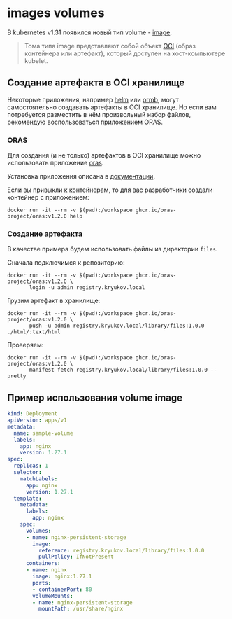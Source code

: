 # images volumes

В kubernetes v1.31 появился новый тип volume - [image](https://kubernetes.io/docs/concepts/storage/volumes/#image).

> Тома типа image представляют собой объект [OCI](https://github.com/opencontainers/distribution-spec/) (образ контейнера или артефакт), который доступен на хост-компьютере kubelet.

## Создание артефакта в OCI хранилище

Некоторые приложения, например [helm](https://helm.sh/blog/storing-charts-in-oci/#helm) или [ormb](https://github.com/kleveross/ormb), могут самостоятельно создавать артефакты в OCI хранилище. Но если вам потребуется разместить в нём произвольный набор файлов, рекомендую воспользоваться приложением ORAS.

### ORAS

Для создания (и не только) артефактов в OCI хранилище можно использовать приложение [oras](https://oras.land/). 

Установка приложения описана в [документации](https://oras.land/docs/install/).

Если вы привыкли к контейнерам, то для вас разработчики создали контейнер с приложением:

```shell
docker run -it --rm -v $(pwd):/workspace ghcr.io/oras-project/oras:v1.2.0 help
```

### Создание артефакта

В качестве примера будем использовать файлы из директории `files`.

Сначала подключимся к репозиторию:

```shell
docker run -it --rm -v $(pwd):/workspace ghcr.io/oras-project/oras:v1.2.0 \
       login -u admin registry.kryukov.local
```

Грузим артефакт в хранилище:

```shell
docker run -it --rm -v $(pwd):/workspace ghcr.io/oras-project/oras:v1.2.0 \
       push -u admin registry.kryukov.local/library/files:1.0.0 ./html/:text/html
```

Проверяем:

```shell
docker run -it --rm -v $(pwd):/workspace ghcr.io/oras-project/oras:v1.2.0 \
       manifest fetch registry.kryukov.local/library/files:1.0.0 --pretty
```

## Пример использования volume image

```yaml
kind: Deployment
apiVersion: apps/v1
metadata:
  name: sample-volume
  labels:
    app: nginx
    version: 1.27.1
spec:
  replicas: 1
  selector:
    matchLabels:
      app: nginx
      version: 1.27.1 
  template:
    metadata:
      labels:
        app: nginx
    spec:
      volumes:
      - name: nginx-persistent-storage
        image: 
          reference: registry.kryukov.local/library/files:1.0.0
          pullPolicy: IfNotPresent
      containers:
      - name: nginx
        image: nginx:1.27.1
        ports:
        - containerPort: 80
        volumeMounts:
        - name: nginx-persistent-storage
          mountPath: /usr/share/nginx
```
